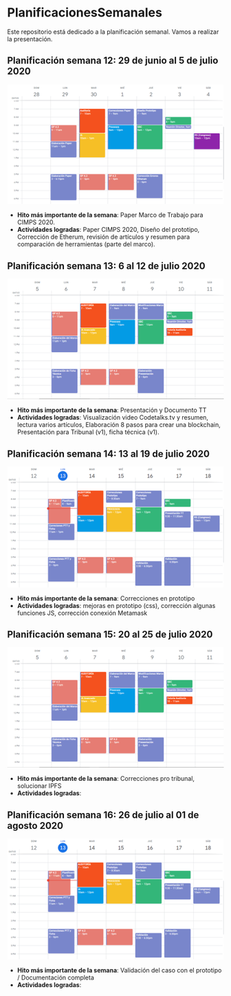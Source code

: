 # PlanificacionesSemanales
Este repositorio está dedicado a la planificación semanal. Vamos a realizar la presentación.
## Planificación semana 12: 29 de junio al 5 de julio 2020
![alt text](https://github.com/Practicum42-MP-20201/actividad6-planificacionessemanales-mpjaramillo/blob/master/PlanificacionSEM12.PNG)
* **Hito más importante de la semana**: Paper Marco de Trabajo para CIMPS 2020.
* **Actividades logradas**: Paper CIMPS 2020, Diseño del prototipo, Corrección de Etherum, revisión de artículos y resumen para comparación de herramientas (parte del marco).

## Planificación semana 13: 6 al 12 de julio 2020
![alt text](https://github.com/Practicum42-MP-20201/actividad6-planificacionessemanales-mpjaramillo/blob/master/PlanificacionSEM13.PNG)
* **Hito más importante de la semana**: Presentación y Documento TT
* **Actividades logradas**: Visualización video Codetalks.tv y resumen, lectura varios artículos, Elaboración 8 pasos para crear una blockchain, Presentación para Tribunal (v1), ficha técnica (v1).

## Planificación semana 14: 13 al 19 de julio 2020
![alt text](https://github.com/Practicum42-MP-20201/actividad6-planificacionessemanales-mpjaramillo/blob/master/PlanificacionSEM14.PNG)
* **Hito más importante de la semana**: Correcciones en prototipo
* **Actividades logradas**: mejoras en prototipo (css), corrección algunas funciones JS, corrección conexión Metamask


## Planificación semana 15: 20 al 25 de julio 2020
![alt text](https://github.com/Practicum42-MP-20201/actividad6-planificacionessemanales-mpjaramillo/blob/master/PlanificacionSEM13.PNG)
* **Hito más importante de la semana**: Correcciones pro tribunal, solucionar IPFS
* **Actividades logradas**: 

## Planificación semana 16: 26 de julio al 01 de agosto 2020
![alt text](https://github.com/Practicum42-MP-20201/actividad6-planificacionessemanales-mpjaramillo/blob/master/PlanificacionSEM14.PNG)
* **Hito más importante de la semana**: Validación del caso con el prototipo / Documentación completa
* **Actividades logradas**: 
